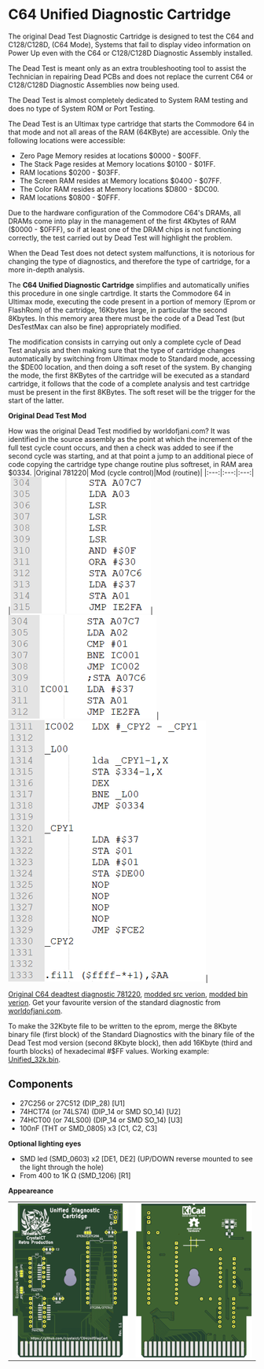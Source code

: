 # C64 Unified Diagnostic Cartridge

The original Dead Test Diagnostic Cartridge is designed to test
the C64 and C128/C128D, (C64 Mode), Systems that fail
to display video information on Power Up even with the
C64 or C128/C128D Diagnostic Assembly installed.

The Dead Test is meant only as an extra troubleshooting
tool to assist the Technician in repairing Dead PCBs and
does not replace the current C64 or C128/C128D Diagnostic
Assemblies now being used.

The Dead Test is almost completely dedicated to System RAM
testing and does no type of System ROM or Port Testing.

The Dead Test is an Ultimax type cartridge that starts the Commodore 64 in that mode and not all areas of the RAM (64KByte) are accessible. Only the following locations were accessible:
* Zero Page Memory resides at locations $0000 - $00FF.
* The Stack Page resides at Memory locations $0100 - $01FF.
* RAM locations $0200 - $03FF.
* The Screen RAM resides at Memory locations $0400 - $07FF.
* The Color RAM resides at Memory locations $D800 - $DC00.
* RAM locations $0800 - $0FFF.

Due to the hardware configuration of the Commodore C64's DRAMs, all DRAMs come into play in the management of the first 4Kbytes of RAM ($0000 - $0FFF), so if at least one of the DRAM chips is not functioning correctly, the test carried out by Dead Test will highlight the problem.

When the Dead Test does not detect system malfunctions, it is notorious for changing the type of diagnostics, and therefore the type of cartridge, for a more in-depth analysis.

The <b>C64 Unified Diagnostic Cartridge</b> simplifies and automatically unifies this procedure in one single cartrdige. It starts the Commodore 64 in Ultimax mode, executing the code present in a portion of memory (Eprom or FlashRom) of the cartridge, 16Kbytes large, in particular the second 8Kbytes. In this memory area there must be the code of a Dead Test (but DesTestMax can also be fine) appropriately modified.

The modification consists in carrying out only a complete cycle of Dead Test analysis and then making sure that the type of cartridge changes automatically by switching from Ultimax mode to Standard mode, accessing the $DE00 location, and then doing a soft reset of the system. By changing the mode, the first 8KBytes of the cartridge will be executed as a standard cartridge, it follows that the code of a complete analysis and test cartridge must be present in the first 8KBytes. The soft reset will be the trigger for the start of the latter.


**Original Dead Test Mod**

How was the original Dead Test modified by worldofjani.com?
It was identified in the source assembly as the point at which the increment of the full test cycle count occurs, and then a check was added to see if the second cycle was starting, and at that point a jump to an additional piece of code copying the cartridge type change routine plus softreset, in RAM area $0334.
|Original 781220| Mod (cycle control)|Mod (routine)|
|:---:|:---:|:---:|
|![PCB](./files/DeadOrig.PNG)|![PCB](./files/DeadOrigMod1.PNG)|![PCB](./files/DeadOrigMod2.PNG)|

[Original C64 deadtest diagnostic 781220](./files/C64_Diag_781220_deadtest_disasm_orig.tas), [modded src verion](./files/C64_Diag_781220_deadtest_disasm.tas), [modded bin verion](./files/C64_Diag_781220_deadtest_disasm_mod.bin).
Get your favourite version of the standard diagnostic from [worldofjani.com](https://blog.worldofjani.com/?p=1981).

To make the 32Kbyte file to be written to the eprom, merge the 8Kbyte binary file (first block) of the Standard Diagnostics with the binary file of the Dead Test mod version (second 8Kbyte block), then add 16Kbyte (third and fourth blocks) of hexadecimal #$FF values. Working example: [Unified_32k.bin](./files/Unified_32k.bin).

Components
---------
- 27C256 or 27C512 (DIP_28) [U1]
- 74HCT74 (or 74LS74) (DIP_14 or SMD SO_14) [U2]
- 74HCT00 (or 74LS00) (DIP_14 or SMD SO_14) [U3]
- 100nF (THT or SMD_0805) x3 [C1, C2, C3]

**Optional lighting eyes**
- SMD led (SMD_0603) x2 [DE1, DE2] (UP/DOWN reverse mounted to see the light through the hole)
- From 400 to 1K Ω (SMD_1206) [R1]

**Appeareance**

|||
|:---:|:---:|
|![PCB](./files/UnifA.PNG)|![PCB](./files/UnifB.PNG)|

